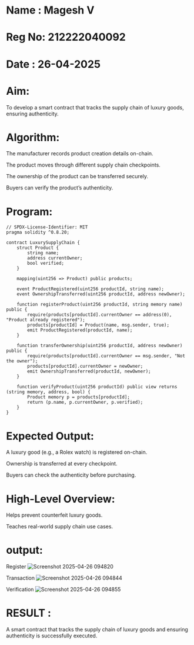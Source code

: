 # Name : Magesh V
# Reg No: 212222040092
# Date : 26-04-2025
# Aim:
To develop a smart contract that tracks the supply chain of luxury goods, ensuring authenticity.
# Algorithm:
The manufacturer records product creation details on-chain.


The product moves through different supply chain checkpoints.


The ownership of the product can be transferred securely.


Buyers can verify the product’s authenticity.


# Program:
```
// SPDX-License-Identifier: MIT
pragma solidity ^0.8.20;

contract LuxurySupplyChain {
    struct Product {
        string name;
        address currentOwner;
        bool verified;
    }

    mapping(uint256 => Product) public products;

    event ProductRegistered(uint256 productId, string name);
    event OwnershipTransferred(uint256 productId, address newOwner);

    function registerProduct(uint256 productId, string memory name) public {
        require(products[productId].currentOwner == address(0), "Product already registered");
        products[productId] = Product(name, msg.sender, true);
        emit ProductRegistered(productId, name);
    }

    function transferOwnership(uint256 productId, address newOwner) public {
        require(products[productId].currentOwner == msg.sender, "Not the owner");
        products[productId].currentOwner = newOwner;
        emit OwnershipTransferred(productId, newOwner);
    }

    function verifyProduct(uint256 productId) public view returns (string memory, address, bool) {
        Product memory p = products[productId];
        return (p.name, p.currentOwner, p.verified);
    }
}
```
# Expected Output:
A luxury good (e.g., a Rolex watch) is registered on-chain.


Ownership is transferred at every checkpoint.


Buyers can check the authenticity before purchasing.


# High-Level Overview:
Helps prevent counterfeit luxury goods.


Teaches real-world supply chain use cases.
# output:
Register
![Screenshot 2025-04-26 094820](https://github.com/user-attachments/assets/bcddeb3a-93e5-40fa-9b93-48867ea18dae)

Transaction
![Screenshot 2025-04-26 094844](https://github.com/user-attachments/assets/4e198bae-6435-4881-a7b7-b714531edf87)

Verification
![Screenshot 2025-04-26 094855](https://github.com/user-attachments/assets/f4f263fe-c7b6-4dd5-a52e-bb53d77a2b7b)



# RESULT : 
A smart contract that tracks the supply chain of luxury goods and ensuring authenticity is successfully executed.


